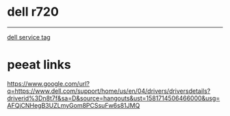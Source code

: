 # dell r720
---
[dell service tag](https://www.dell.com/support/home/us/en/04/product-support/servicetag/0-cUdmalR1TUJQQnNhdjI3Rlh4U3Ztdz090/docs#q=vmware&sort=relevancy&f:lang=[en])



# peeat links
https://www.google.com/url?q=https://www.dell.com/support/home/us/en/04/drivers/driversdetails?driverid%3Dn8t7f&sa=D&source=hangouts&ust=1581714506466000&usg=AFQjCNHegB3UZLmyGom8PCSsuFw6s81JMQ